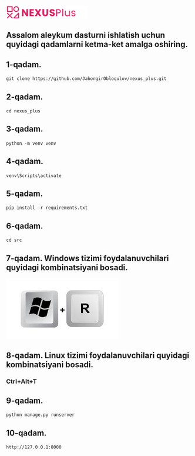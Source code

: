![Текст описания](src/static/img/logo.png)


## Assalom aleykum dasturni ishlatish uchun quyidagi qadamlarni ketma-ket amalga oshiring.

## 1-qadam.
```
git clone https://github.com/JahongirObloqulov/nexus_plus.git
```
## 2-qadam.
```
cd nexus_plus
```
## 3-qadam.
```
python -m venv venv
```
## 4-qadam.
```
venv\Scripts\activate
```
## 5-qadam.
```
pip install -r requirements.txt
```
## 6-qadam.
```
cd src
```
## 7-qadam. Windows tizimi foydalanuvchilari quyidagi kombinatsiyani bosadi.
![Текст описания](src/static/img/win.jpeg)
## 8-qadam. Linux tizimi foydalanuvchilari quyidagi kombinatsiyani bosadi.
### Ctrl+Alt+T
## 9-qadam.
```
python manage.py runserver
```
## 10-qadam.
```
http://127.0.0.1:8000
```

